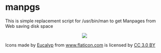 # manpgs
This is simple replacement script for /usr/bin/man to get Manpages from Web saving disk space

<p align="center"><img src="https://image.flaticon.com/icons/svg/1454/1454894.svg"></p>


<div>Icons made by <a href="https://www.flaticon.com/authors/eucalyp" title="Eucalyp">Eucalyp</a> from <a href="https://www.flaticon.com/"  title="Flaticon">www.flaticon.com</a> is licensed by <a href="http://creativecommons.org/licenses/by/3.0/" title="Creative Commons BY 3.0" target="_blank">CC 3.0 BY</a></div>

